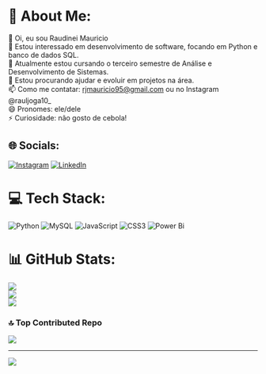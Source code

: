 # 💫 About Me:
👋 Oi, eu sou Raudinei Mauricio<br>👀 Estou interessado em desenvolvimento de software, focando em Python e banco de dados SQL.<br>🌱 Atualmente estou cursando o terceiro semestre de Análise e Desenvolvimento de Sistemas.<br>💞️ Estou procurando ajudar e evoluir em projetos na área.<br>📫 Como me contatar: rjmauricio95@gmail.com ou no Instagram @rauljoga10_<br>😄 Pronomes: ele/dele<br>⚡ Curiosidade: não gosto de cebola!


## 🌐 Socials:
[![Instagram](https://img.shields.io/badge/Instagram-%23E4405F.svg?logo=Instagram&logoColor=white)](https://instagram.com/rauljoga10_) [![LinkedIn](https://img.shields.io/badge/LinkedIn-%230077B5.svg?logo=linkedin&logoColor=white)](https://linkedin.com/in/in/raudinei-mauricio) 

# 💻 Tech Stack:
![Python](https://img.shields.io/badge/python-3670A0?style=for-the-badge&logo=python&logoColor=ffdd54) ![MySQL](https://img.shields.io/badge/mysql-4479A1.svg?style=for-the-badge&logo=mysql&logoColor=white) ![JavaScript](https://img.shields.io/badge/javascript-%23323330.svg?style=for-the-badge&logo=javascript&logoColor=%23F7DF1E) ![CSS3](https://img.shields.io/badge/css3-%231572B6.svg?style=for-the-badge&logo=css3&logoColor=white) ![Power Bi](https://img.shields.io/badge/power_bi-F2C811?style=for-the-badge&logo=powerbi&logoColor=black)
# 📊 GitHub Stats:
![](https://github-readme-stats.vercel.app/api?username=RaudineiMauricio&theme=neon&hide_border=false&include_all_commits=true&count_private=true)<br/>
![](https://github-readme-streak-stats.herokuapp.com/?user=RaudineiMauricio&theme=neon&hide_border=false)<br/>
![](https://github-readme-stats.vercel.app/api/top-langs/?username=RaudineiMauricio&theme=neon&hide_border=false&include_all_commits=true&count_private=true&layout=compact)

### 🔝 Top Contributed Repo
![](https://github-contributor-stats.vercel.app/api?username=RaudineiMauricio&limit=5&theme=dark&combine_all_yearly_contributions=true)

---
[![](https://visitcount.itsvg.in/api?id=RaudineiMauricio&icon=2&color=13)](https://visitcount.itsvg.in)

<!-- Proudly created with GPRM ( https://gprm.itsvg.in ) -->
